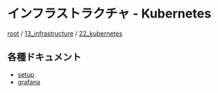# インフラストラクチャ - Kubernetes

[root](./../../../README.md) 
/ [13_infrastructure](./../README.md) 
/ [22_kubernetes](./README.md)

## 各種ドキュメント

* [setup](./setup.md)
* [grafana](./grafana.md)
